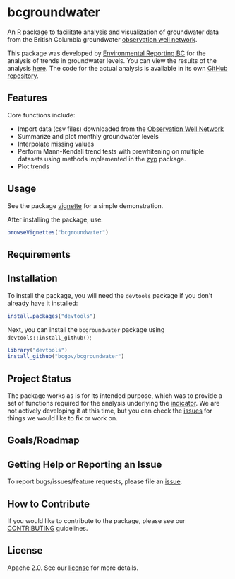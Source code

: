 # bcgroundwater

An [R](http://www.r-project.org) package to facilitate analysis and 
visualization of groundwater data from the British Columbia groundwater 
[observation well network](http://www.env.gov.bc.ca/wsd/data_searches/obswell/index.html).

This package was developed by [Environmental Reporting BC](http://www.env.gov.bc.ca/soe/) 
for the analysis of trends in groundwater levels. You can view the results of the 
analysis [here](http://www.env.gov.bc.ca/soe/indicators/water/wells/index.html?WT.ac=GH_wells).
The code for the actual analysis is available in its own [GitHub repository](https://github.com/bcgov/gwl_2013).

## Features

Core functions include:
- Import data (csv files) downloaded from the [Observation Well Network](http://www.env.gov.bc.ca/wsd/data_searches/obswell/map/obsWells.html)
- Summarize and plot monthly groundwater levels
- Interpolate missing values
- Perform Mann-Kendall trend tests with prewhitening on multiple datasets using 
  methods implemented in the 
  [zyp](http://cran.r-project.org/web/packages/zyp/index.html) package.
- Plot trends

## Usage

See the package [vignette](demo/bcgroundwater.md) for a simple demonstration.

After installing the package, use:

```R
browseVignettes("bcgroundwater")
```

## Requirements

## Installation

To install the package, you will need the `devtools` package if you don't 
already have it installed:

```R
install.packages("devtools")
```

Next, you can install the `bcgroundwater` package using `devtools::install_github()`;

```R
library("devtools")
install_github("bcgov/bcgroundwater")
```

## Project Status

The package works as is for its intended purpose, which was to provide a set of 
functions required for the analysis underlying the 
[indicator](http://www.env.gov.bc.ca/soe/indicators/water/wells/index.html?WT.ac=GH_wells).
We are not actively developing it at this time, but you can check the 
[issues](https://github.com/bcgov/bcgroundwater/isuues/) for things we would 
like to fix or work on.

## Goals/Roadmap

## Getting Help or Reporting an Issue

To report bugs/issues/feature requests, please file an [issue](https://github.com/bcgov/bcgroundwater/isuues/).

## How to Contribute

If you would like to contribute to the package, please see our 
[CONTRIBUTING](CONTRIBUTING.md) guidelines.

## License

Apache 2.0. See our [license](LICENSE) for more details.
